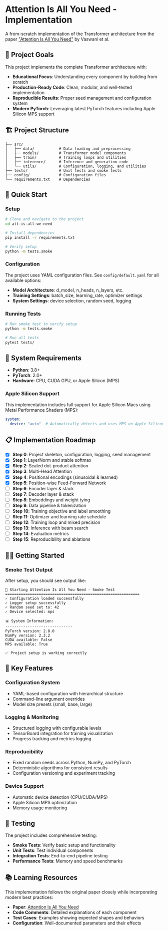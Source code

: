# Attention Is All You Need - Implementation

A from-scratch implementation of the Transformer architecture from the paper ["Attention Is All You Need"](https://arxiv.org/abs/1706.03762) by Vaswani et al.

## 🎯 Project Goals

This project implements the complete Transformer architecture with:
- **Educational Focus**: Understanding every component by building from scratch
- **Production-Ready Code**: Clean, modular, and well-tested implementation
- **Reproducible Results**: Proper seed management and configuration system
- **Modern PyTorch**: Leveraging latest PyTorch features including Apple Silicon MPS support

## 🏗️ Project Structure

```
├── src/
│   ├── data/           # Data loading and preprocessing
│   ├── models/         # Transformer model components
│   ├── train/          # Training loops and utilities
│   ├── inference/      # Inference and generation code
│   └── utils/          # Configuration, logging, and utilities
├── tests/              # Unit tests and smoke tests
├── config/             # Configuration files
└── requirements.txt    # Dependencies
```

## 🚀 Quick Start

### Setup

```bash
# Clone and navigate to the project
cd att-is-all-we-need

# Install dependencies
pip install -r requirements.txt

# Verify setup
python -m tests.smoke
```

### Configuration

The project uses YAML configuration files. See `config/default.yaml` for all available options:

- **Model Architecture**: d_model, n_heads, n_layers, etc.
- **Training Settings**: batch_size, learning_rate, optimizer settings
- **System Settings**: device selection, random seed, logging

### Running Tests

```bash
# Run smoke test to verify setup
python -m tests.smoke

# Run all tests
pytest tests/
```

## 🔧 System Requirements

- **Python**: 3.8+
- **PyTorch**: 2.0+
- **Hardware**: CPU, CUDA GPU, or Apple Silicon (MPS)

### Apple Silicon Support

This implementation includes full support for Apple Silicon Macs using Metal Performance Shaders (MPS):

```yaml
system:
  device: "auto"  # Automatically detects and uses MPS on Apple Silicon
```

## 📋 Implementation Roadmap

- [x] **Step 0**: Project skeleton, configuration, logging, seed management
- [x] **Step 1**: LayerNorm and stable softmax
- [x] **Step 2**: Scaled dot-product attention
- [x] **Step 3**: Multi-Head Attention
- [x] **Step 4**: Positional encodings (sinusoidal & learned)
- [x] **Step 5**: Position-wise Feed-Forward Network
- [ ] **Step 6**: Encoder layer & stack
- [ ] **Step 7**: Decoder layer & stack
- [ ] **Step 8**: Embeddings and weight tying
- [ ] **Step 9**: Data pipeline & tokenization
- [ ] **Step 10**: Training objective and label smoothing
- [ ] **Step 11**: Optimizer and learning rate schedule
- [ ] **Step 12**: Training loop and mixed precision
- [ ] **Step 13**: Inference with beam search
- [ ] **Step 14**: Evaluation metrics
- [ ] **Step 15**: Reproducibility and ablations

## 🏃‍♂️ Getting Started

### Smoke Test Output

After setup, you should see output like:

```
🚀 Starting Attention Is All You Need - Smoke Test
============================================================
✓ Configuration loaded successfully
✓ Logger setup successfully
✓ Random seed set to: 42
✓ Device selected: mps

📊 System Information:
------------------------------
PyTorch version: 2.8.0
NumPy version: 2.3.2
CUDA available: False
MPS available: True

✅ Project setup is working correctly
```

## 📖 Key Features

### Configuration System
- YAML-based configuration with hierarchical structure
- Command-line argument overrides
- Model size presets (small, base, large)

### Logging & Monitoring
- Structured logging with configurable levels
- TensorBoard integration for training visualization
- Progress tracking and metrics logging

### Reproducibility
- Fixed random seeds across Python, NumPy, and PyTorch
- Deterministic algorithms for consistent results
- Configuration versioning and experiment tracking

### Device Support
- Automatic device detection (CPU/CUDA/MPS)
- Apple Silicon MPS optimization
- Memory usage monitoring

## 🔬 Testing

The project includes comprehensive testing:

- **Smoke Tests**: Verify basic setup and functionality
- **Unit Tests**: Test individual components
- **Integration Tests**: End-to-end pipeline testing
- **Performance Tests**: Memory and speed benchmarks

## 📚 Learning Resources

This implementation follows the original paper closely while incorporating modern best practices:

- **Paper**: [Attention Is All You Need](https://arxiv.org/abs/1706.03762)
- **Code Comments**: Detailed explanations of each component
- **Test Cases**: Examples showing expected shapes and behaviors
- **Configuration**: Well-documented parameters and their effects
